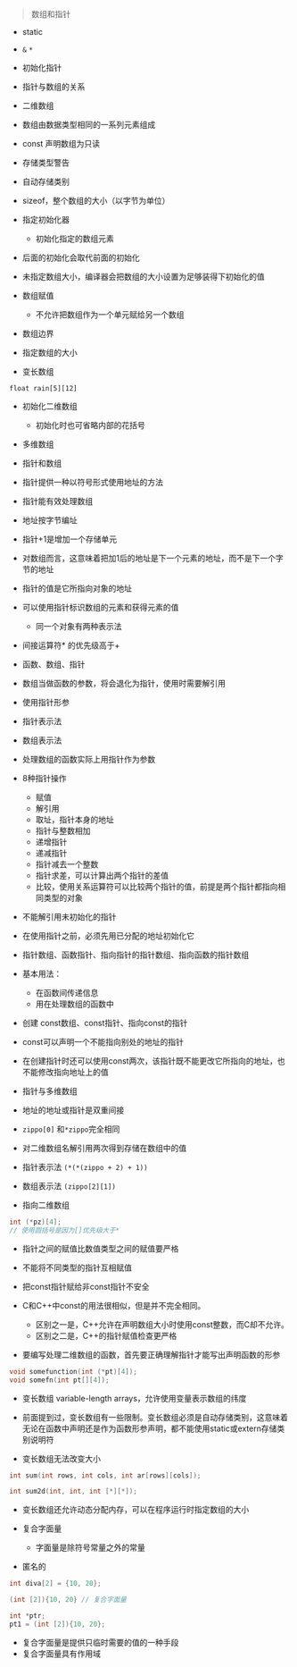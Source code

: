 > 数组和指针

- static

- `&` `*`

- 初始化指针

- 指针与数组的关系

- 二维数组

- 数组由数据类型相同的一系列元素组成

- const 声明数组为只读

- 存储类型警告

- 自动存储类别

- sizeof，整个数组的大小（以字节为单位）

- 指定初始化器
  - 初始化指定的数组元素

- 后面的初始化会取代前面的初始化

- 未指定数组大小，编译器会把数组的大小设置为足够装得下初始化的值

- 数组赋值
  - 不允许把数组作为一个单元赋给另一个数组

- 数组边界

- 指定数组的大小

- 变长数组

```
float rain[5][12]
```

- 初始化二维数组
  - 初始化时也可省略内部的花括号

- 多维数组

- 指针和数组

- 指针提供一种以符号形式使用地址的方法

- 指针能有效处理数组

- 地址按字节编址
- 指针+1是增加一个存储单元

- 对数组而言，这意味着把加1后的地址是下一个元素的地址，而不是下一个字节的地址

- 指针的值是它所指向对象的地址

- 可以使用指针标识数组的元素和获得元素的值
  - 同一个对象有两种表示法

- 间接运算符* 的优先级高于+

- 函数、数组、指针

- 数组当做函数的参数，将会退化为指针，使用时需要解引用

- 使用指针形参

- 指针表示法
- 数组表示法

- 处理数组的函数实际上用指针作为参数

- 8种指针操作
  - 赋值
  - 解引用
  - 取址，指针本身的地址
  - 指针与整数相加
  - 递增指针
  - 递减指针
  - 指针减去一个整数
  - 指针求差，可以计算出两个指针的差值
  - 比较，使用关系运算符可以比较两个指针的值，前提是两个指针都指向相同类型的对象

- 不能解引用未初始化的指针

- 在使用指针之前，必须先用已分配的地址初始化它

- 指针数组、函数指针、指向指针的指针数组、指向函数的指针数组

- 基本用法：
  - 在函数间传递信息
  - 用在处理数组的函数中

- 创建 const数组、const指针、指向const的指针

- const可以声明一个不能指向别处的地址的指针

- 在创建指针时还可以使用const两次，该指针既不能更改它所指向的地址，也不能修改指向地址上的值

- 指针与多维数组

- 地址的地址或指针是双重间接

- `zippo[0]` 和`*zippo`完全相同
- 对二维数组名解引用两次得到存储在数组中的值

- 指针表示法 `(*(*(zippo + 2) + 1))`
- 数组表示法 `(zippo[2][1])`

- 指向二维数组

```c
int (*pz)[4];
// 使用圆括号是因为[]优先级大于*
```

- 指针之间的赋值比数值类型之间的赋值要严格
- 不能将不同类型的指针互相赋值

- 把const指针赋给非const指针不安全

- C和C++中const的用法很相似，但是并不完全相同。
  - 区别之一是，C++允许在声明数组大小时使用const整数，而C却不允许。
  - 区别之二是，C++的指针赋值检查更严格

- 要编写处理二维数组的函数，首先要正确理解指针才能写出声明函数的形参

```c
void somefunction(int (*pt)[4]);
void somefn(int pt[][4]);
```

- 变长数组 variable-length arrays，允许使用变量表示数组的纬度

- 前面提到过，变长数组有一些限制。变长数组必须是自动存储类别，这意味着无论在函数中声明还是作为函数形参声明，都不能使用static或extern存储类别说明符

- 变长数组无法改变大小

```c
int sum(int rows, int cols, int ar[rows][cols]);

int sum2d(int, int, int [*][*]);
```

- 变长数组还允许动态分配内存，可以在程序运行时指定数组的大小

- 复合字面量
  - 字面量是除符号常量之外的常量

- 匿名的

```c
int diva[2] = {10, 20};

(int [2]){10, 20} // 复合字面量

int *ptr;
pt1 = (int [2]){10, 20};
```

- 复合字面量是提供只临时需要的值的一种手段
- 复合字面量具有作用域
